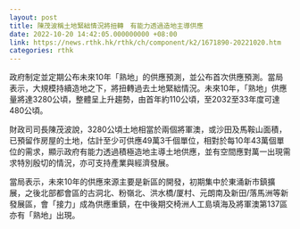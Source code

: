 ```yaml
---
layout: post
title: 陳茂波稱土地緊絀情況將扭轉　有能力透過造地主導供應
date: 2022-10-20 14:42:05.000000000 +08:00
link: https://news.rthk.hk/rthk/ch/component/k2/1671890-20221020.htm
categories: rthk
---
```


政府制定並定期公布未來10年「熟地」的供應預測，並公布首次供應預測。當局表示，大規模持續造地之下，將扭轉過去土地緊絀情況。未來10年，「熟地」供應量將達3280公頃，整體呈上升趨勢，由首年約110公頃，至2032至33年度可達480公頃。

財政司司長陳茂波說，3280公頃土地相當於兩個將軍澳，或沙田及馬鞍山面積，已預留作房屋的土地，估計至少可供應49萬3千個單位，相對於每10年43萬個單位的需求，顯示政府有能力透過積極造地主導土地供應，並有空間應對萬一出現需求特別殷切的情況，亦可支持產業與經濟發展。

當局表示，未來10年的供應來源主要是新區的開發，初期集中於東涌新市鎮擴展，之後北部都會區的古洞北、粉嶺北、洪水橋/厦村、元朗南及新田/落馬洲等新發展區，會「接力」成為供應重鎮，在中後期交椅洲人工島填海及將軍澳第137區亦有「熟地」出現。
